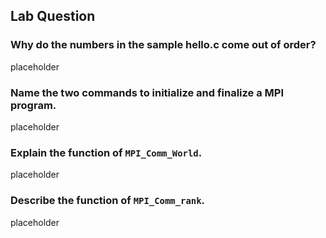 ## Lab Question

### Why do the numbers in the sample hello.c come out of order?

placeholder

### Name the two commands to initialize and finalize a MPI program.

placeholder

### Explain the function of `MPI_Comm_World`.

placeholder

### Describe the function of `MPI_Comm_rank`.

placeholder
